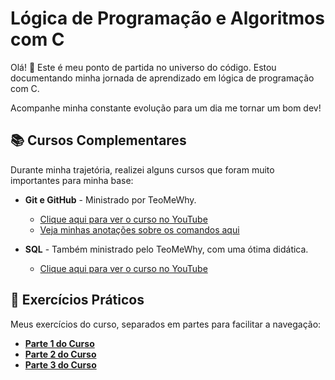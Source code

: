 # Lógica de Programação e Algoritmos com C

Olá! 👋 Este é meu ponto de partida no universo do código. Estou documentando minha jornada de aprendizado em lógica de programação com C.

Acompanhe minha constante evolução para um dia me tornar um bom dev!

## 📚 Cursos Complementares

Durante minha trajetória, realizei alguns cursos que foram muito importantes para minha base:

- **Git e GitHub** - Ministrado por TeoMeWhy.
  - [Clique aqui para ver o curso no YouTube](https://www.youtube.com/@teomewhy)
  - [Veja minhas anotações sobre os comandos aqui](./cursogit)

- **SQL** - Também ministrado pelo TeoMeWhy, com uma ótima didática.
  - [Clique aqui para ver o curso no YouTube](https://www.youtube.com/@teomewhy)


## 🚀 Exercícios Práticos

Meus exercícios do curso, separados em partes para facilitar a navegação:

- **[Parte 1 do Curso](./parte-1-curso)**
- **[Parte 2 do Curso](./parte-2-curso)**
- **[Parte 3 do Curso](./parte-3-curso)**